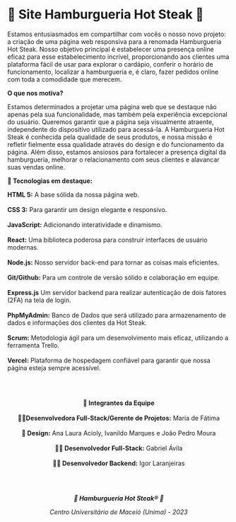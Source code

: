 # 🍔 Site Hamburgueria Hot Steak 🍔

Estamos entusiasmados em compartilhar com vocês o nosso novo projeto: a criação de uma página web responsiva para a renomada Hamburgueria Hot Steak. Nosso objetivo principal é estabelecer uma presença online eficaz para esse estabelecimento incrível, proporcionando aos clientes uma plataforma fácil de usar para explorar o cardápio, conferir o horário de funcionamento, localizar a hamburgueria e, é claro, fazer pedidos online com toda a comodidade que merecem.

<b>O que nos motiva?</b>

Estamos determinados a projetar uma página web que se destaque não apenas pela sua funcionalidade, mas também pela experiência excepcional do usuário. Queremos garantir que a página seja visualmente atraente, independente do dispositivo utilizado para acessá-la. A Hamburgueria Hot Steak é conhecida pela qualidade de seus produtos, e nossa missão é refletir fielmente essa qualidade através do design e do funcionamento da página. Além disso, estamos ansiosos para fortalecer a presença digital da hamburgueria, melhorar o relacionamento com seus clientes e alavancar suas vendas online.

<b>🚩 Tecnologias em destaque:</b>

**HTML 5:** A base sólida da nossa página web.
<br>
<br>
**CSS 3:** Para garantir um design elegante e responsivo.
<br>
<br>
**JavaScript:** Adicionando interatividade e dinamismo.
<br>
<br>
**React:** Uma biblioteca poderosa para construir interfaces de usuário modernas.
<br>
<br>
**Node.js:** Nosso servidor back-end para tornar as coisas mais eficientes.
<br>
<br>
**Git/Github:** Para um controle de versão sólido e colaboração em equipe.
<br>
<br>
**Express.js** Um servidor backend para realizar autenticação de dois fatores (2FA) na tela de login.
<br>
<br>
**PhpMyAdmin:** Banco de Dados que será utilizado para armazenamento de dados e informações dos clientes da Hot Steak.
<br>
<br>
**Scrum:** Metodologia ágil para um desenvolvimento mais eficaz, utilizando a ferramenta Trello.
<br>
<br>
**Vercel:** Plataforma de hospedagem confiável para garantir que nossa página esteja sempre acessível.</p>
<br>
<br>
<p align="center"><b>👥 Integrantes da Equipe</b>
<br>
  <br>
<b>👩‍💻Desenvolvedora Full-Stack/Gerente de Projetos:</b> Maria de Fátima
<br>
<br>
<b>🎨 Design:</b> Ana Laura Acioly, Ivanildo Marques e João Pedro Moura
<br>
<br>
<b>👨‍💻 Desenvolvedor Full-Stack:</b> Gabriel Ávila
<br>
<br>
<b>👨‍💻 Desenvolvedor Backend:</b> Igor Laranjeiras</p>
<br>
<br>
<p align="center"><i><b>🍔 Hamburgueria Hot Steak&reg 🍔</b></i></p>
<p align="center"><i>Centro Universitário de Maceió (Unima) - 2023</i></p>
